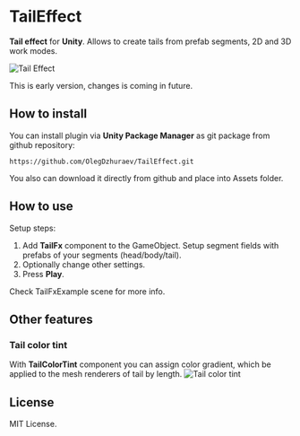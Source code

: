 # TailEffect
**Tail effect** for **Unity**. Allows to create tails from prefab segments, 2D and 3D work modes.

![Tail Effect](https://media.giphy.com/media/EL5dXX61usfsWkYYYd/giphy.gif)

This is early version, changes is coming in future.

## How to install
You can install plugin via **Unity Package Manager** as git package from github repository:

```
https://github.com/OlegDzhuraev/TailEffect.git
```

You also can download it directly from github and place into Assets folder.

## How to use

Setup steps:
1. Add **TailFx** component to the GameObject. Setup segment fields with prefabs of your segments (head/body/tail).
2. Optionally change other settings.
3. Press **Play**.

Check TailFxExample scene for more info.

## Other features
### Tail color tint
With **TailColorTint** component you can assign color gradient, which be applied to the mesh renderers of tail by length.
![Tail color tint](https://media.giphy.com/media/MfzAEWoceAnoM7TBKt/giphy.gif)

## License
MIT License.
